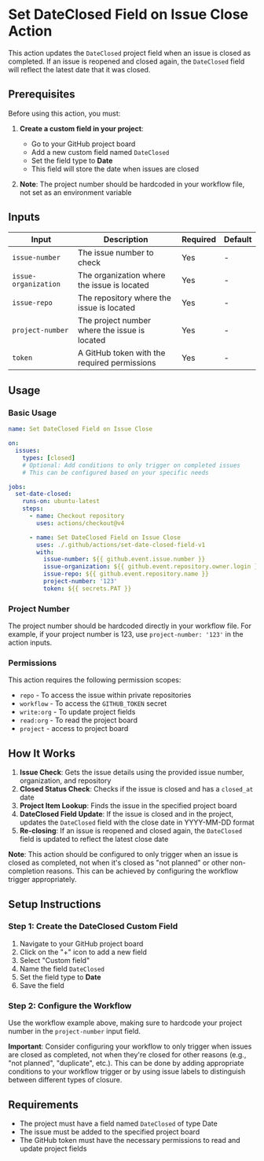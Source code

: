 # Set DateClosed Field on Issue Close Action

This action updates the `DateClosed` project field when an issue is closed as completed. If an issue is reopened and closed again, the `DateClosed` field will reflect the latest date that it was closed.

## Prerequisites

Before using this action, you must:

1. **Create a custom field in your project**:

   - Go to your GitHub project board
   - Add a new custom field named `DateClosed`
   - Set the field type to **Date**
   - This field will store the date when issues are closed

2. **Note**: The project number should be hardcoded in your workflow file, not set as an environment variable

## Inputs

| Input                | Description                                   | Required | Default |
| -------------------- | --------------------------------------------- | -------- | ------- |
| `issue-number`       | The issue number to check                     | Yes      | -       |
| `issue-organization` | The organization where the issue is located   | Yes      | -       |
| `issue-repo`         | The repository where the issue is located     | Yes      | -       |
| `project-number`     | The project number where the issue is located | Yes      | -       |
| `token`              | A GitHub token with the required permissions  | Yes      | -       |

## Usage

### Basic Usage

```yaml
name: Set DateClosed Field on Issue Close

on:
  issues:
    types: [closed]
    # Optional: Add conditions to only trigger on completed issues
    # This can be configured based on your specific needs

jobs:
  set-date-closed:
    runs-on: ubuntu-latest
    steps:
      - name: Checkout repository
        uses: actions/checkout@v4

      - name: Set DateClosed Field on Issue Close
        uses: ./.github/actions/set-date-closed-field-v1
        with:
          issue-number: ${{ github.event.issue.number }}
          issue-organization: ${{ github.event.repository.owner.login }}
          issue-repo: ${{ github.event.repository.name }}
          project-number: '123'
          token: ${{ secrets.PAT }}
```

### Project Number

The project number should be hardcoded directly in your workflow file. For example, if your project number is 123, use `project-number: '123'` in the action inputs.

### Permissions

This action requires the following permission scopes:

- `repo` - To access the issue within private repositories
- `workflow` - To access the `GITHUB_TOKEN` secret
- `write:org` - To update project fields
- `read:org` - To read the project board
- `project` - access to project board

## How It Works

1. **Issue Check**: Gets the issue details using the provided issue number, organization, and repository
2. **Closed Status Check**: Checks if the issue is closed and has a `closed_at` date
3. **Project Item Lookup**: Finds the issue in the specified project board
4. **DateClosed Field Update**: If the issue is closed and in the project, updates the `DateClosed` field with the close date in YYYY-MM-DD format
5. **Re-closing**: If an issue is reopened and closed again, the `DateClosed` field is updated to reflect the latest close date

**Note**: This action should be configured to only trigger when an issue is closed as completed, not when it's closed as "not planned" or other non-completion reasons. This can be achieved by configuring the workflow trigger appropriately.

## Setup Instructions

### Step 1: Create the DateClosed Custom Field

1. Navigate to your GitHub project board
2. Click on the "+" icon to add a new field
3. Select "Custom field"
4. Name the field `DateClosed`
5. Set the field type to **Date**
6. Save the field

### Step 2: Configure the Workflow

Use the workflow example above, making sure to hardcode your project number in the `project-number` input field.

**Important**: Consider configuring your workflow to only trigger when issues are closed as completed, not when they're closed for other reasons (e.g., "not planned", "duplicate", etc.). This can be done by adding appropriate conditions to your workflow trigger or by using issue labels to distinguish between different types of closure.

## Requirements

- The project must have a field named `DateClosed` of type Date
- The issue must be added to the specified project board
- The GitHub token must have the necessary permissions to read and update project fields

